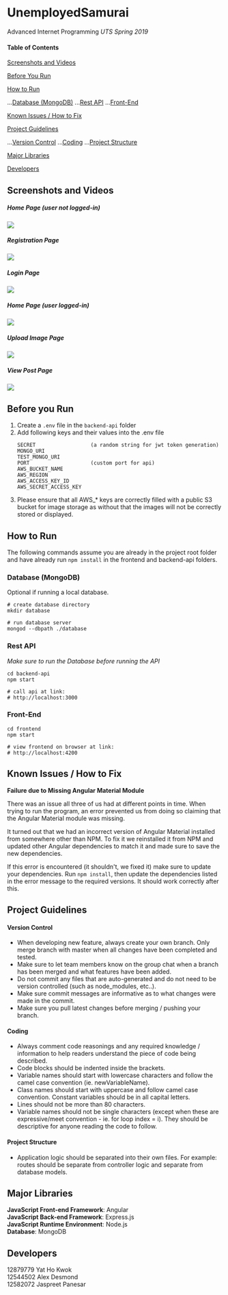 # UnemployedSamurai

Advanced Internet Programming
<i>UTS Spring 2019</i>

#### Table of Contents

[Screenshots and Videos](#screenshots-and-videos)

[Before You Run](#before-you-run)

[How to Run](#how-to-run)

...[Database (MongoDB)](#database-mongodb)
...[Rest API](#rest-api)
...[Front-End](#front-end)

[Known Issues / How to Fix](#known-issues--how-to-fix)

[Project Guidelines](#project-guidelines)

...[Version Control](#version-control)
...[Coding](#coding)
...[Project Structure](#project-structure)

[Major Libraries](#major-libraries)

[Developers](#developers)

## Screenshots and Videos

##### Home Page (user not logged-in)

![](images/home_not_logged-in.png)

##### Registration Page

![](images/register.png)

##### Login Page

![](images/login.png)

##### Home Page (user logged-in)

![](images/home_logged-in.png)

##### Upload Image Page

![](images/upload_image.png)

##### View Post Page

![](images/view_post.png)

## Before you Run

1. Create a `.env` file in the `backend-api` folder
2. Add following keys and their values into the .env file
   ```
   SECRET                  (a random string for jwt token generation)
   MONGO_URI
   TEST_MONGO_URI
   PORT                    (custom port for api)
   AWS_BUCKET_NAME
   AWS_REGION
   AWS_ACCESS_KEY_ID
   AWS_SECRET_ACCESS_KEY
   ```
3. Please ensure that all AWS\_\* keys are correctly filled with a public S3 bucket for image storage as without that the images will not be correctly stored or displayed.

## How to Run

The following commands assume you are already in the project root folder and have already run `npm install` in the frontend and backend-api folders.

### Database (MongoDB)

Optional if running a local database.

```
# create database directory
mkdir database

# run database server
mongod --dbpath ./database
```

### Rest API

_Make sure to run the Database before running the API_

```
cd backend-api
npm start

# call api at link:
# http://localhost:3000
```

### Front-End

```
cd frontend
npm start

# view frontend on browser at link:
# http://localhost:4200
```

## Known Issues / How to Fix

**Failure due to Missing Angular Material Module**

There was an issue all three of us had at different points in time.
When trying to run the program, an error prevented us from doing so claiming that the Angular Material module was missing.

It turned out that we had an incorrect version of Angular Material installed from somewhere other than NPM.
To fix it we reinstalled it from NPM and updated other Angular dependencies to match it and made sure to save the new dependencies.

If this error is encountered (it shouldn't, we fixed it) make sure to update your dependencies.
Run `npm install`, then update the dependencies listed in the error message to the required versions. It should work correctly after this.

## Project Guidelines

#### Version Control

- When developing new feature, always create your own branch. Only merge branch with master when all changes have been completed and tested.
- Make sure to let team members know on the group chat when a branch has been merged and what features have been added.
- Do not commit any files that are auto-generated and do not need to be version controlled (such as node_modules, etc..).
- Make sure commit messages are informative as to what changes were made in the commit.
- Make sure you pull latest changes before merging / pushing your branch.

#### Coding

- Always comment code reasonings and any required knowledge / information to help readers understand the piece of code being described.
- Code blocks should be indented inside the brackets.
- Variable names should start with lowercase characters and follow the camel case convention (ie. newVariableName).
- Class names should start with uppercase and follow camel case convention. Constant variables should be in all capital letters.
- Lines should not be more than 80 characters.
- Variable names should not be single characters (except when these are expressive/meet convention - ie. for loop index = i). They should be descriptive for anyone reading the code to follow.

#### Project Structure

- Application logic should be separated into their own files. For example: routes should be separate from controller logic and separate from database models.

## Major Libraries

**JavaScript Front-end Framework**: Angular<br>
**JavaScript Back-end Framework**: Express.js<br>
**JavaScript Runtime Environment**: Node.js<br>
**Database**: MongoDB

## Developers

12879779 Yat Ho Kwok<br>
12544502 Alex Desmond<br>
12582072 Jaspreet Panesar<br>
